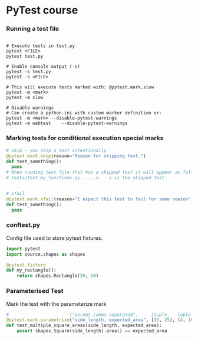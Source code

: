 # PyTest course

### Running a test file
```shell

# Execute tests in test.py
pytest <FILE>
pytest test.py

# Enable console output (-s)
pytest -s test.py
pytest -s <FILE>

# This will execute tests marked with: @pytest.mark.slow
pytest -m <mark>
pytest -m slow

# Disable warnings
# Can create a python.ini with custom marker definition or:
pytest -m <mark> --disable-pytest-warnings
pytest -m webtest    --disable-pytest-warnings
```

### Marking tests for conditional execution special marks
```python
# skip - you skip a test intentionally 
@pytest.mark.skip(reason="Reason for skipping test.")
def test_something():
  pass
# When running test file that has a skipped test it will appear as follows:  
# tests/test_my_functions.py .....s.   s is the skipped test


# xfail
@pytest.mark.xfail(reason="I expect this test to fail for some reason")
def test_something():
  pass
```

### conftest.py
Config file used to store pytest fixtures.  
```python
import pytest
import source.shapes as shapes

@pytest.fixture
def my_rectangle():
    return shapes.Rectangle(20, 10)
```


### Parameterised Test
Mark the test with the parameterize mark
```python
#                       ("params comma-separated",     [tuple,   tuple  ])
@pytest.mark.parametrize("side_length, expected_area", [(5, 25), (4, 16)])
def test_multiple_square_areas(side_length, expected_area):
    assert shapes.Square(side_length).area() == expected_area
```